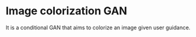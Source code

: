 # Image colorization GAN
It is a conditional GAN that aims to colorize an image given user guidance.

